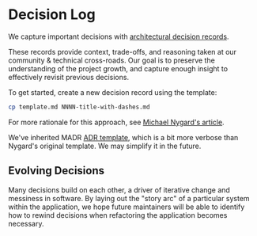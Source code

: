 # Decision Log

We capture important decisions with [architectural decision records](https://adr.github.io/).

These records provide context, trade-offs, and reasoning taken at our community & technical cross-roads. Our goal is to preserve the understanding of the project growth, and capture enough insight to effectively revisit previous decisions.

To get started, create a new decision record using the template:

```sh
cp template.md NNNN-title-with-dashes.md
```

For more rationale for this approach, see [Michael Nygard's article](http://thinkrelevance.com/blog/2011/11/15/documenting-architecture-decisions).

We've inherited MADR [ADR template](https://adr.github.io/madr/), which is a bit more verbose than Nygard's original template. We may simplify it in the future.

## Evolving Decisions

Many decisions build on each other, a driver of iterative change and messiness
in software. By laying out the "story arc" of a particular system within the
application, we hope future maintainers will be able to identify how to rewind
decisions when refactoring the application becomes necessary.
